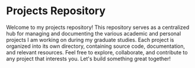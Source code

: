 # Projects Repository
Welcome to my projects repository! This repository serves as a centralized hub for managing and documenting the various academic and personal projects I am working on during my graduate studies. Each project is organized into its own directory, containing source code, documentation, and relevant resources. Feel free to explore, collaborate, and contribute to any project that interests you. Let's build something great together!
